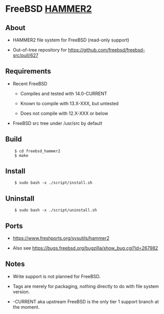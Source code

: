 FreeBSD [HAMMER2](https://gitweb.dragonflybsd.org/dragonfly.git/blob/HEAD:/sys/vfs/hammer2/DESIGN)
========

## About

+ HAMMER2 file system for FreeBSD (read-only support)

+ Out-of-tree repository for https://github.com/freebsd/freebsd-src/pull/627

## Requirements

+ Recent FreeBSD

    + Compiles and tested with 14.0-CURRENT

    + Known to compile with 13.X-XXX, but untested

    + Does not compile with 12.X-XXX or below

+ FreeBSD src tree under /usr/src by default

## Build

        $ cd freebsd_hammer2
        $ make

## Install

        $ sudo bash -x ./script/install.sh

## Uninstall

        $ sudo bash -x ./script/uninstall.sh

## Ports

+ https://www.freshports.org/sysutils/hammer2

+ Also see https://bugs.freebsd.org/bugzilla/show_bug.cgi?id=267982

## Notes

+ Write support is not planned for FreeBSD.

+ Tags are merely for packaging, nothing directly to do with file system version.

+ -CURRENT aka upstream FreeBSD is the only tier 1 support branch at the moment.
